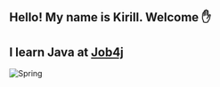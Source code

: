 ## Hello! My name is Kirill. Welcome :raised_hand:
## I learn Java at [Job4j](https://job4j.ru/)
![Spring](https://img.shields.io/badge/Spring->=3-blue)

<!--
**kozinus/kozinus** is a ✨ _special_ ✨ repository because its `README.md` (this file) appears on your GitHub profile.

Here are some ideas to get you started:

- 🔭 I’m currently working on ...
- 🌱 I’m currently learning ...
- 👯 I’m looking to collaborate on ...
- 🤔 I’m looking for help with ...
- 💬 Ask me about ...
- 📫 How to reach me: ...
- 😄 Pronouns: ...
- ⚡ Fun fact: ...
-->
